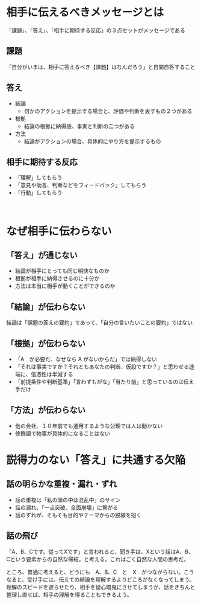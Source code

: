 # 相手に伝えるべきメッセージとは
「課題」、「答え」、「相手に期待する反応」の３点セットがメッセージである

## 課題
「自分がいまは、相手に答えるべき【課題】はなんだろう」と自問自答すること

## 答え
* 結論
  * 何かのアクションを提示する場合と、評価や判断を表すもの２つがある
* 根拠
  * 結論の根拠に納得感、事実と判断の二つがある
* 方法
  * 結論がアクションの場合、具体的にやり方を提示するもの

## 相手に期待する反応
* 「理解」してもらう
* 「意見や助言、判断などをフィードバック」してもらう
* 「行動」してもらう

<br />

# なぜ相手に伝わらない
## 「答え」が通じない
* 結論が相手にとっても同じ明快なものか
* 根拠が相手に納得させるのに十分か 
* 方法は本当に相手が動くことができるのか

## 「結論」が伝わらない
結論は「課題の答えの要約」であって、「自分の言いたいことの要約」ではない

## 「根拠」が伝わらない
* 「A　が必要だ、なぜなら A がないからだ」では納得しない
* 「それは事実ですか？それともあなたの判断、仮設ですか？」と思わせる途端に、信憑性は半減する
* 「前提条件や判断基準」「言わずもがな」「当たり前」と思っているのは伝え手だけ

## 「方法」が伝わらない
* 他の会社、１０年前でも通用するような公理では人は動かない
* 修飾語で物事が具体的になることはない

# 説得力のない「答え」に共通する欠陥

## 話の明らかな重複・漏れ・ずれ
* 話の重複は「私の頭の中は混乱中」のサイン
* 話の漏れ、「一点突破、全面崩壊」に繋がる
* 話のずれが、そもそも目的やテーマからの脱線を招く

## 話の飛び
「A、B、Cです。従ってXです」と言われると、聞き手は、Xという話はA、B、Cという要素からの自然な帰結。と考える。これはごく自然な人間の思考だ。

ところ、普通に考えると、どうにも　A、B、C　と　X　がつながらない。こうなると、受け手には、伝えての結論を理解するよりどころがなくなってしまう。理解のスピードを遅らせたり、相手を疑心暗鬼にさせてしまうが、話をきちんと整理し直せば、相手の理解を得ることもできるよう。

